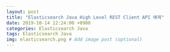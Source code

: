 ```yaml
---
layout: post
title: "Elasticsearch Java High Level REST Client API 예제"
date: 2019-10-14 12:24:00 +0900
categories: Elasticsearch Java
tags: Elasticsearch Java
img: elasticsearch.png # Add image post (optional)  
---
```

